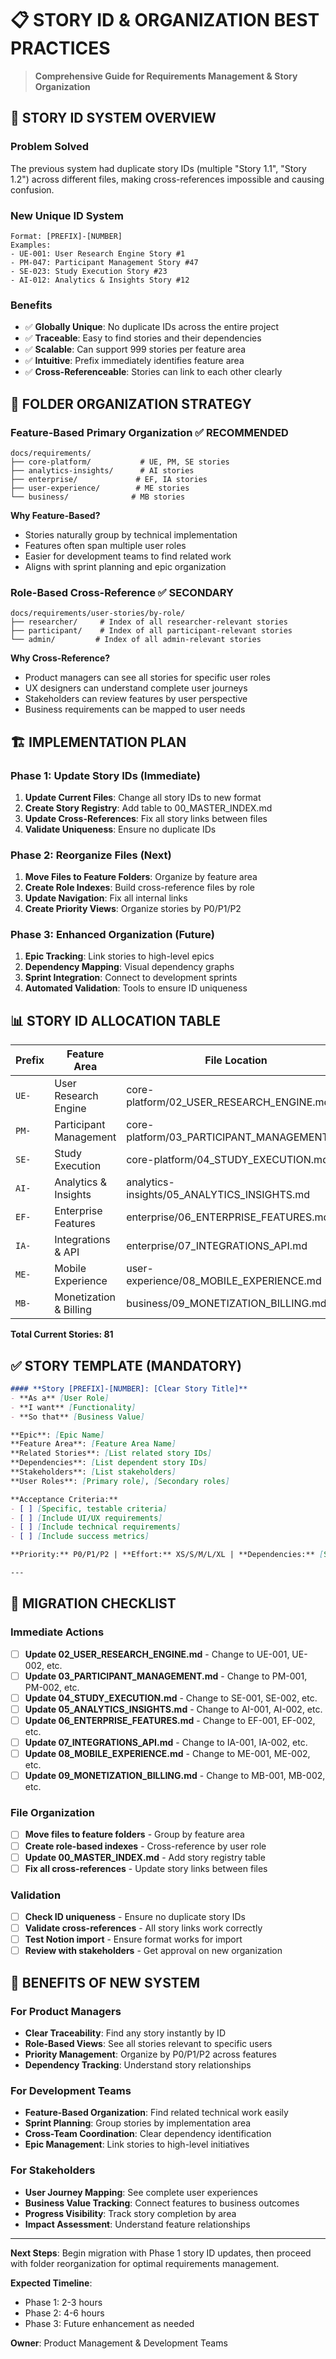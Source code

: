# 📋 STORY ID & ORGANIZATION BEST PRACTICES

> **Comprehensive Guide for Requirements Management & Story Organization**

## 🎯 **STORY ID SYSTEM OVERVIEW**

### **Problem Solved**
The previous system had duplicate story IDs (multiple "Story 1.1", "Story 1.2") across different files, making cross-references impossible and causing confusion.

### **New Unique ID System**
```
Format: [PREFIX]-[NUMBER]
Examples:
- UE-001: User Research Engine Story #1
- PM-047: Participant Management Story #47  
- SE-023: Study Execution Story #23
- AI-012: Analytics & Insights Story #12
```

### **Benefits**
- ✅ **Globally Unique**: No duplicate IDs across the entire project
- ✅ **Traceable**: Easy to find stories and their dependencies  
- ✅ **Scalable**: Can support 999 stories per feature area
- ✅ **Intuitive**: Prefix immediately identifies feature area
- ✅ **Cross-Referenceable**: Stories can link to each other clearly

## 📂 **FOLDER ORGANIZATION STRATEGY**

### **Feature-Based Primary Organization** ✅ **RECOMMENDED**
```
docs/requirements/
├── core-platform/           # UE, PM, SE stories
├── analytics-insights/      # AI stories  
├── enterprise/             # EF, IA stories
├── user-experience/        # ME stories
└── business/              # MB stories
```

**Why Feature-Based?**
- Stories naturally group by technical implementation
- Features often span multiple user roles
- Easier for development teams to find related work
- Aligns with sprint planning and epic organization

### **Role-Based Cross-Reference** ✅ **SECONDARY**
```
docs/requirements/user-stories/by-role/
├── researcher/     # Index of all researcher-relevant stories
├── participant/    # Index of all participant-relevant stories  
└── admin/         # Index of all admin-relevant stories
```

**Why Cross-Reference?**
- Product managers can see all stories for specific user roles
- UX designers can understand complete user journeys
- Stakeholders can review features by user perspective
- Business requirements can be mapped to user needs

## 🏗️ **IMPLEMENTATION PLAN**

### **Phase 1: Update Story IDs (Immediate)**
1. **Update Current Files**: Change all story IDs to new format
2. **Create Story Registry**: Add table to 00_MASTER_INDEX.md
3. **Update Cross-References**: Fix all story links between files
4. **Validate Uniqueness**: Ensure no duplicate IDs

### **Phase 2: Reorganize Files (Next)**
1. **Move Files to Feature Folders**: Organize by feature area
2. **Create Role Indexes**: Build cross-reference files by role
3. **Update Navigation**: Fix all internal links
4. **Create Priority Views**: Organize stories by P0/P1/P2

### **Phase 3: Enhanced Organization (Future)**
1. **Epic Tracking**: Link stories to high-level epics
2. **Dependency Mapping**: Visual dependency graphs
3. **Sprint Integration**: Connect to development sprints  
4. **Automated Validation**: Tools to ensure ID uniqueness

## 📊 **STORY ID ALLOCATION TABLE**

| **Prefix** | **Feature Area** | **File Location** | **ID Range** | **Current Count** |
|------------|------------------|-------------------|--------------|-------------------|
| `UE-` | User Research Engine | core-platform/02_USER_RESEARCH_ENGINE.md | 001-999 | 8 stories |
| `PM-` | Participant Management | core-platform/03_PARTICIPANT_MANAGEMENT.md | 001-999 | 9 stories |
| `SE-` | Study Execution | core-platform/04_STUDY_EXECUTION.md | 001-999 | 12 stories |
| `AI-` | Analytics & Insights | analytics-insights/05_ANALYTICS_INSIGHTS.md | 001-999 | 9 stories |
| `EF-` | Enterprise Features | enterprise/06_ENTERPRISE_FEATURES.md | 001-999 | 9 stories |
| `IA-` | Integrations & API | enterprise/07_INTEGRATIONS_API.md | 001-999 | 7 stories |
| `ME-` | Mobile Experience | user-experience/08_MOBILE_EXPERIENCE.md | 001-999 | 12 stories |
| `MB-` | Monetization & Billing | business/09_MONETIZATION_BILLING.md | 001-999 | 15 stories |

**Total Current Stories: 81**

## ✅ **STORY TEMPLATE (MANDATORY)**

```markdown
#### **Story [PREFIX]-[NUMBER]: [Clear Story Title]**
- **As a** [User Role]
- **I want** [Functionality]  
- **So that** [Business Value]

**Epic**: [Epic Name]
**Feature Area**: [Feature Area Name]
**Related Stories**: [List related story IDs]
**Dependencies**: [List dependent story IDs]
**Stakeholders**: [List stakeholders]
**User Roles**: [Primary role], [Secondary roles]

**Acceptance Criteria:**
- [ ] [Specific, testable criteria]
- [ ] [Include UI/UX requirements]
- [ ] [Include technical requirements]
- [ ] [Include success metrics]

**Priority:** P0/P1/P2 | **Effort:** XS/S/M/L/XL | **Dependencies:** [Story IDs]

---
```

## 🔄 **MIGRATION CHECKLIST**

### **Immediate Actions**
- [ ] **Update 02_USER_RESEARCH_ENGINE.md** - Change to UE-001, UE-002, etc.
- [ ] **Update 03_PARTICIPANT_MANAGEMENT.md** - Change to PM-001, PM-002, etc.
- [ ] **Update 04_STUDY_EXECUTION.md** - Change to SE-001, SE-002, etc.
- [ ] **Update 05_ANALYTICS_INSIGHTS.md** - Change to AI-001, AI-002, etc.
- [ ] **Update 06_ENTERPRISE_FEATURES.md** - Change to EF-001, EF-002, etc.
- [ ] **Update 07_INTEGRATIONS_API.md** - Change to IA-001, IA-002, etc.
- [ ] **Update 08_MOBILE_EXPERIENCE.md** - Change to ME-001, ME-002, etc.
- [ ] **Update 09_MONETIZATION_BILLING.md** - Change to MB-001, MB-002, etc.

### **File Organization**
- [ ] **Move files to feature folders** - Group by feature area
- [ ] **Create role-based indexes** - Cross-reference by user role
- [ ] **Update 00_MASTER_INDEX.md** - Add story registry table
- [ ] **Fix all cross-references** - Update story links between files

### **Validation**
- [ ] **Check ID uniqueness** - Ensure no duplicate story IDs
- [ ] **Validate cross-references** - All story links work correctly
- [ ] **Test Notion import** - Ensure format works for import
- [ ] **Review with stakeholders** - Get approval on new organization

## 🎯 **BENEFITS OF NEW SYSTEM**

### **For Product Managers**
- **Clear Traceability**: Find any story instantly by ID
- **Role-Based Views**: See all stories relevant to specific users
- **Priority Management**: Organize by P0/P1/P2 across features
- **Dependency Tracking**: Understand story relationships

### **For Development Teams**
- **Feature-Based Organization**: Find related technical work easily
- **Sprint Planning**: Group stories by implementation area
- **Cross-Team Coordination**: Clear dependency identification
- **Epic Management**: Link stories to high-level initiatives

### **For Stakeholders**
- **User Journey Mapping**: See complete user experiences
- **Business Value Tracking**: Connect features to business outcomes
- **Progress Visibility**: Track story completion by area
- **Impact Assessment**: Understand feature relationships

---

**Next Steps**: Begin migration with Phase 1 story ID updates, then proceed with folder reorganization for optimal requirements management.

**Expected Timeline**: 
- Phase 1: 2-3 hours
- Phase 2: 4-6 hours  
- Phase 3: Future enhancement as needed

**Owner**: Product Management & Development Teams
